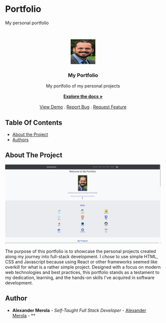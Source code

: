 # Portfolio
My personal portfolio

<br/>
<p align="center">
  <a href="https://github.com/ShaanCoding/https://github.com/Portfolio/">
    <img src="images/alexander-merola.webp" alt="Logo" width="80" height="80">
  </a>

  <h3 align="center">My Portfolio</h3>

  <p align="center">
    My portfolio of my personal projects
    <br/>
    <br/>
    <a href="https://github.com/ShaanCoding/https://github.com/Portfolio/"><strong>Explore the docs »</strong></a>
    <br/>
    <br/>
    <a href="https://github.com/ShaanCoding/https://github.com/Portfolio/">View Demo</a>
    .
    <a href="https://github.com/ShaanCoding/https://github.com/Portfolio//issues">Report Bug</a>
    .
    <a href="https://github.com/ShaanCoding/https://github.com/Portfolio//issues">Request Feature</a>
  </p>
</p>


## Table Of Contents

* [About the Project](#about-the-project)
* [Authors](#authors)

## About The Project

![Screen Shot](images/screenshot.png)

The purpose of this portfolio is to showcase the personal projects created along my journey into full-stack development. I chose to use simple HTML, CSS and Javascript because using React or other frameworks seemed like overkill for what is a rather simple project. 
Designed with a focus on modern web technologies and best practices, this portfolio stands as a testament to my dedication, learning, and the hands-on skills I've acquired in software development.

## Author

* **Alexander Merola** - *Self-Taught Full Stack Developer* - [Alexander Merola](https://github.com/PlatosCodes/) - **
